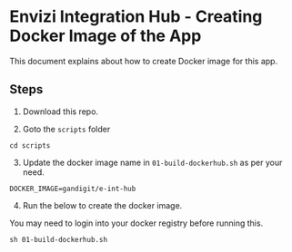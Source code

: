 # Envizi Integration Hub - Creating Docker Image of the App

This document explains about how to create Docker image for this app.

## Steps

1. Download this repo.

2. Goto the `scripts` folder

```
cd scripts
```

3. Update the docker image name in `01-build-dockerhub.sh` as per your need.
```
DOCKER_IMAGE=gandigit/e-int-hub
```

4. Run the below to create the docker image.

You may need to login into your docker registry before running this.

```
sh 01-build-dockerhub.sh
```